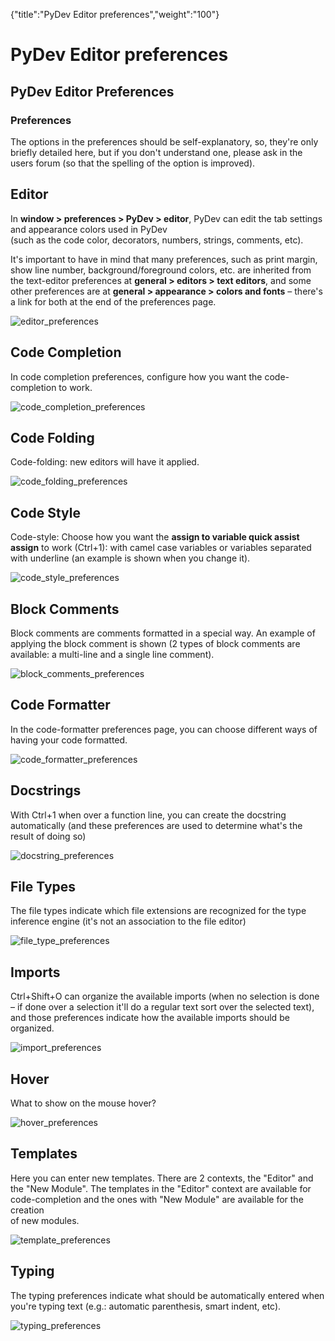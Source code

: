{"title":"PyDev Editor preferences","weight":"100"} 

# PyDev Editor preferences

## PyDev Editor Preferences

### Preferences

The options in the preferences should be self-explanatory, so, they're only briefly detailed here, but if you don't understand one, please ask in the users forum (so that the spelling of the option is improved).

## Editor

In **window > preferences > PyDev > editor**, PyDev can edit the tab settings and appearance colors used in PyDev  
(such as the code color, decorators, numbers, strings, comments, etc).

It's important to have in mind that many preferences, such as print margin, show line number, background/foreground colors, etc. are inherited from the text-editor preferences at **general > editors > text editors**, and some other preferences are at **general > appearance > colors and fonts** – there's a link for both at the end of the preferences page.

![editor_preferences](/Images/appc/pydev.org/images/editor/editor_preferences.png)

## Code Completion

In code completion preferences, configure how you want the code-completion to work.

![code_completion_preferences](/Images/appc/pydev.org/images/editor/code_completion_preferences.png)

## Code Folding

Code-folding: new editors will have it applied.

![code_folding_preferences](/Images/appc/pydev.org/images/editor/code_folding_preferences.png)

## Code Style

Code-style: Choose how you want the **assign to variable quick assist assign** to work (Ctrl+1): with camel case variables or variables separated with underline (an example is shown when you change it).

![code_style_preferences](/Images/appc/pydev.org/images/editor/code_style_preferences.png)

## Block Comments

Block comments are comments formatted in a special way. An example of applying the block comment is shown (2 types of block comments are available: a multi-line and a single line comment).

![block_comments_preferences](/Images/appc/pydev.org/images/editor/block_comments_preferences.png)

## Code Formatter

In the code-formatter preferences page, you can choose different ways of having your code formatted.

![code_formatter_preferences](/Images/appc/pydev.org/images/editor/code_formatter_preferences.png)

## Docstrings

With Ctrl+1 when over a function line, you can create the docstring automatically (and these preferences are used to determine what's the result of doing so)

![docstring_preferences](/Images/appc/pydev.org/images/editor/docstring_preferences.png)

## File Types

The file types indicate which file extensions are recognized for the type inference engine (it's not an association to the file editor)

![file_type_preferences](/Images/appc/pydev.org/images/editor/file_type_preferences.png)

## Imports

Ctrl+Shift+O can organize the available imports (when no selection is done – if done over a selection it'll do a regular text sort over the selected text), and those preferences indicate how the available imports should be organized.

![import_preferences](/Images/appc/pydev.org/images/editor/import_preferences.png)

## Hover

What to show on the mouse hover?

![hover_preferences](/Images/appc/pydev.org/images/editor/hover_preferences.png)

## Templates

Here you can enter new templates. There are 2 contexts, the "Editor" and the "New Module". The templates in the "Editor" context are available for code-completion and the ones with "New Module" are available for the creation  
of new modules.

![template_preferences](/Images/appc/pydev.org/images/editor/template_preferences.png)

## Typing

The typing preferences indicate what should be automatically entered when you're typing text (e.g.: automatic parenthesis, smart indent, etc).

![typing_preferences](/Images/appc/pydev.org/images/editor/typing_preferences.png)